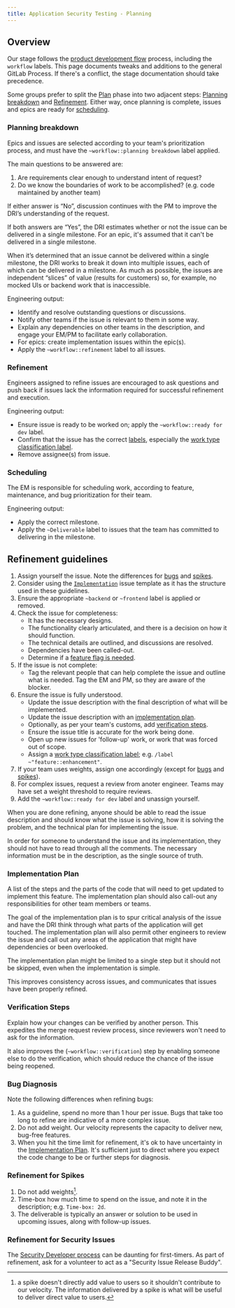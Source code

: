 ```yaml
---
title: Application Security Testing - Planning
---
```


## Overview

Our stage follows the [product development flow](/handbook/product-development/product-development-flow/) process, including the `workflow` labels. This page documents tweaks and additions to the general GitLab Process. If there's a conflict, the stage documentation should take precedence.

Some groups prefer to split the [Plan](/handbook/product-development/product-development-flow/#build-phase-1-plan) phase into two adjacent steps: [Planning breakdown](#planning-breakdown) and [Refinement](#refinement). Either way, once planning is complete, issues and epics are ready for [scheduling](#scheduling).

### Planning breakdown

Epics and issues are selected according to your team's prioritization process, and must have the `~workflow::planning breakdown` label applied.

The main questions to be answered are:

1. Are requirements clear enough to understand intent of request?
1. Do we know the boundaries of work to be accomplished? (e.g. code maintained by another team)

If either answer is “No”, discussion continues with the PM to improve the DRI’s understanding of the request.

If both answers are “Yes”, the DRI estimates whether or not the issue can be delivered in a single milestone. For an epic, it's assumed that it can't be delivered in a single milestone.

When it’s determined that an issue cannot be delivered within a single milestone, the DRI works to break it down into multiple issues, each of which can be delivered in a milestone. As much as possible, the issues are independent “slices” of value (results for customers) so, for example, no mocked UIs or backend work that is inaccessible.

Engineering output:

- Identify and resolve outstanding questions or discussions.
- Notify other teams if the issue is relevant to them in some way.
- Explain any dependencies on other teams in the description, and engage your EM/PM to facilitate early collaboration.
- For epics: create implementation issues within the epic(s).
- Apply the `~workflow::refinement` label to all issues.

### Refinement

Engineers assigned to refine issues are encouraged to ask questions and push back if issues lack the information required for successful refinement and execution.

Engineering output:

- Ensure issue is ready to be worked on; apply the `~workflow::ready for dev` label.
- Confirm that the issue has the correct [labels](https://docs.gitlab.com/development/labels/), especially the [work type classification label](/handbook/product/groups/product-analysis/engineering/metrics/#work-type-classification).
- Remove assignee(s) from issue.

### Scheduling

The EM is responsible for scheduling work, according to feature, maintenance, and bug prioritization for their team.

Engineering output:

- Apply the correct milestone.
- Apply the `~Deliverable` label to issues that the team has committed to delivering in the milestone.

## Refinement guidelines

1. Assign yourself the issue. Note the differences for [bugs](#bug-diagnosis) and [spikes](#refinement-for-spikes).
1. Consider using the [`Implementation`](https://gitlab.com/gitlab-org/gitlab/-/blob/master/.gitlab/issue_templates/Implementation.md?ref_type=heads) issue template as it has the structure used in these guidelines.
1. Ensure the appropriate `~backend` or `~frontend` label is applied or removed.
1. Check the issue for completeness:
    - It has the necessary designs.
    - The functionality clearly articulated, and there is a decision on how it should function.
    - The technical details are outlined, and discussions are resolved.
    - Dependencies have been called-out.
    - Determine if a [feature flag is needed](/handbook/product-development/product-development-flow/feature-flag-lifecycle/#when-to-use-feature-flags).
1. If the issue is not complete:
    - Tag the relevant people that can help complete the issue and outline what is needed. Tag the EM and PM, so they are aware of the blocker.
1. Ensure the issue is fully understood.
    - Update the issue description with the final description of what will be implemented.
    - Update the issue description with an [implementation plan](#implementation-plan).
    - Optionally, as per your team's customs, add [verification steps](#verification-steps).
    - Ensure the issue title is accurate for the work being done.
    - Open up new issues for 'follow-up' work, or work that was forced out of scope.
    - Assign a [work type classification label](/handbook/product/groups/product-analysis/engineering/metrics/#work-type-classification); e.g. `/label ~"feature::enhancement"`.
1. If your team uses weights, assign one accordingly (except for [bugs](#bug-diagnosis) and [spikes](#refinement-for-spikes)).
1. For complex issues, request a review from anoter engineer. Teams may have set a weight threshold to require reviews.
1. Add the `~workflow::ready for dev` label and unassign yourself.

When you are done refining, anyone should be able to read the issue description and should know what the issue is solving, how it is solving the problem, and the technical plan for implementing the issue.

In order for someone to understand the issue and its implementation, they should not have to read through all the comments. The necessary information must be in the description, as the single source of truth.

### Implementation Plan

A list of the steps and the parts of the code that will need to get updated to implement this feature. The implementation plan should also call-out any responsibilities for other team members or teams.

The goal of the implementation plan is to spur critical analysis of the issue and have the DRI think through what parts of the application will get touched. The implementation plan will also permit other engineers to review the issue and call out any areas of the application that might have dependencies or been overlooked.

The implementation plan might be limited to a single step but it should not be skipped, even when the implementation is simple.

This improves consistency across issues, and communicates that issues have been properly refined.

### Verification Steps

Explain how your changes can be verified by another person. This expedites the merge request review process, since reviewers won't need to ask for the information.

It also improves the (`~workflow::verification`) step by enabling someone else to do the verification, which should reduce the chance of the issue being reopened.

### Bug Diagnosis

Note the following differences when refining bugs:

1. As a guideline, spend no more than 1 hour per issue. Bugs that take too long to refine are indicative of a more complex issue.
1. Do not add weight. Our velocity represents the capacity to deliver new, bug-free features.
1. When you hit the time limit for refinement, it's ok to have uncertainty in the [Implementation Plan](#implementation-plan). It's sufficient just to direct where you expect the code change to be or further steps for diagnosis.

### Refinement for Spikes

1. Do not add weights[^1].
1. Time-box how much time to spend on the issue, and note it in the description; e.g. `Time-box: 2d`.
1. The deliverable is typically an answer or solution to be used in upcoming issues, along with follow-up issues.

[^1]: a spike doesn't directly add value to users so it shouldn't contribute to our velocity. The information delivered by a spike is what will be useful to deliver direct value to users.

### Refinement for Security Issues

The [Security Developer process](https://gitlab.com/gitlab-org/release/docs/-/blob/master/general/security/engineer.md) can be daunting for first-timers. As part of refinement, ask for a volunteer to act as a "Security Issue Release Buddy".
